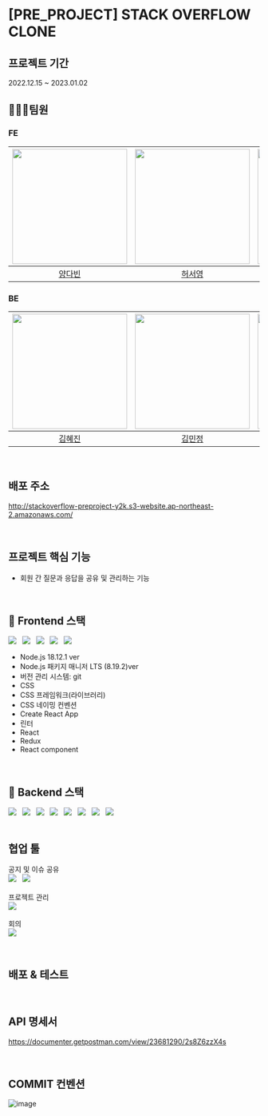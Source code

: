 # [PRE_PROJECT] STACK OVERFLOW CLONE

## 프로젝트 기간
2022.12.15 ~ 2023.01.02
<br>
## 🧑‍🤝‍🧑팀원

### FE
|[<img src="https://user-images.githubusercontent.com/3222504/208596931-cd053077-414e-4f03-aa2b-e5aab0ae7ba6.jpg" width="230px;" alt="">](https://github.com/vinyangda)|[<img src="https://user-images.githubusercontent.com/3222504/208596851-7a973bb3-d1f9-4c0d-8d90-6461f90285a5.jpg" width="230px;" alt="">](https://github.com/ashleysyheo)|[<img src="https://user-images.githubusercontent.com/3222504/208596741-ccdd9f11-336a-462a-adee-22ce90bf77b5.jpeg" width="230px;" alt="">](https://github.com/jingoworld) |
|:---:|:---:|:---:|
|[양다빈](https://github.com/vinyangda)|[허서영](https://github.com/ashleysyheo)|[최진우](https://github.com/jingoworld)|
### BE
|[<img src="https://user-images.githubusercontent.com/3222504/208597601-8ebe734c-4f02-45cd-a7ae-eafcf18e2491.jpg" width="230px;" alt="">](https://github.com/hyejinme)|[<img src="https://user-images.githubusercontent.com/3222504/208598448-77005d6f-63b9-40c7-9f38-2ea51d5c7cdd.png" width="230px;" alt="">](https://github.com/kimmj13)|[<img src="https://user-images.githubusercontent.com/3222504/208600324-750b267f-a1fb-40c5-847e-38bcb7300f87.png" width="230px;" alt="">](https://github.com/Yujeu07) |
|:---:|:---:|:---:|
|[김혜진](https://github.com/hyejinme)|[김민정](https://github.com/kimmj13)|[유제웅](https://github.com/Yujeu07)|

<br>

## 배포 주소
http://stackoverflow-preproject-y2k.s3-website.ap-northeast-2.amazonaws.com/

<br>

## 프로젝트 핵심 기능
- 회원 간 질문과 응답을 공유 및 관리하는 기능

<br>

## 📌 Frontend 스택
<div align=left>
<img src="https://img.shields.io/badge/Node.js-339933?style=for-the-badge&logo=node.js&logoColor=white"> 
&nbsp; <img src="https://img.shields.io/badge/CSS-1572B6?style=for-the-badge&logo=css3&logoColor=white">
&nbsp; <img src="https://img.shields.io/badge/React-61DAFB?style=for-the-badge&logo=react&logoColor=white">
&nbsp; <img src="https://img.shields.io/badge/HTML-61DAFB?style=for-the-badge&logo=html5&logoColor=white">
&nbsp; <img src="https://img.shields.io/badge/Amazon%20S3-61DAFB?style=for-the-badge&logo=amazonS3&logoColor=white">
</div>

- Node.js 18.12.1 ver
- Node.js 패키지 매니저 LTS (8.19.2)ver
- 버전 관리 시스템: git
- CSS
- CSS 프레임워크(라이브러리)
- CSS 네이밍 컨벤션
- Create React App
- 린터
- React
- Redux
- React component 

<br>

## 📌 Backend 스택
<div align=left>
<img src="https://img.shields.io/badge/java-007396?style=for-the-badge&logo=java&logoColor=white"> &nbsp; <img src="https://img.shields.io/badge/springboot-6DB33F?style=for-the-badge&logo=springboot&logoColor=white">
&nbsp; <img src="https://img.shields.io/badge/Spring%20Data%20JPA-6DB33F?style=for-the-badge&logo=liquibase&logoColor=white">
&nbsp; <img src="https://img.shields.io/badge/spring%20security-6DB33F?style=for-the-badge&logo=springsecurity&logoColor=white">
&nbsp; <img src="https://img.shields.io/badge/gradle-02303A?style=for-the-badge&logo=gradle&logoColor=white">
&nbsp; <img src="https://img.shields.io/badge/MySQL-4479A1?style=for-the-badge&logo=mysql&logoColor=white">
&nbsp; <img src="https://img.shields.io/badge/Amazon%20EC2-FF9900?style=for-the-badge&logo=amazonEC2&logoColor=white">
&nbsp; <img src="https://img.shields.io/badge/Amazon%20RDS-527FFF?style=for-the-badge&logo=amazonRDS&logoColor=white">
</div>

<br>

## 협업 툴
공지 및 이슈 공유
<br>
<img src="https://img.shields.io/badge/Discord-5865F2?style=for-the-badge&logo=discord&logoColor=white"> &nbsp; <img src="https://img.shields.io/badge/Notion-000000?style=for-the-badge&logo=notion&logoColor=white">
<br>
<br>
프로젝트 관리
<br>
<img src="https://img.shields.io/badge/GitHub-181717?style=for-the-badge&logo=github&logoColor=white">
<br>
<br>
회의
<br>
<img src="https://img.shields.io/badge/Discord-5865F2?style=for-the-badge&logo=discord&logoColor=white">

<br>

## 배포 & 테스트

<br>

## API 명세서
https://documenter.getpostman.com/view/23681290/2s8Z6zzX4s

<br>

## COMMIT 컨벤션
![image](https://user-images.githubusercontent.com/110887976/210195929-7b7e0895-b90a-4710-bbfd-7043ef1ebe21.png)




